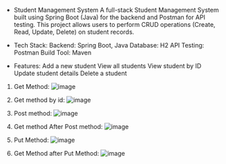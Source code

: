 -  Student Management System
A full-stack Student Management System built using Spring Boot (Java) for the backend and Postman for API testing. 
This project allows users to perform CRUD operations (Create, Read, Update, Delete) on student records.

-  Tech Stack:
Backend: Spring Boot, Java
Database: H2
API Testing: Postman
Build Tool: Maven 

- Features:
Add a new student
View all students
View student by ID
Update student details
Delete a student


1. Get Method:
   ![image](https://github.com/user-attachments/assets/614ef827-5f23-445a-afa7-96b2560e2804)

2. Get method by id:
   ![image](https://github.com/user-attachments/assets/6783fc80-ae83-4b18-b478-361b587954f2)

3. Post method:
   ![image](https://github.com/user-attachments/assets/087dfa2a-0355-43dc-a7e9-4b8e987cb1af)

4. Get method After Post method:
   ![image](https://github.com/user-attachments/assets/a3c0494b-a0f0-4218-9082-ba2dada72b7c)

5. Put Method:
    ![image](https://github.com/user-attachments/assets/12238832-80a2-4d06-b848-c05479dadb85)

6. Get Method after Put Method:
    ![image](https://github.com/user-attachments/assets/65a11955-e996-41c2-99a7-dbedbd8baf8e)
